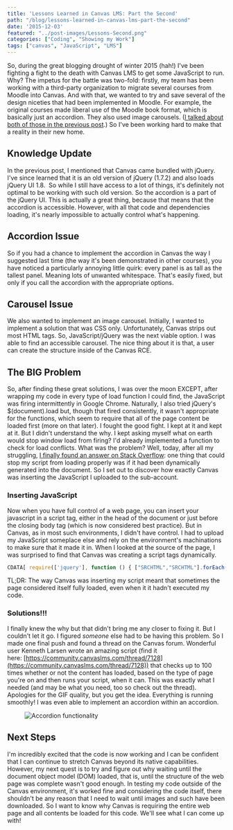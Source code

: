 ```yaml
---
title: 'Lessons Learned in Canvas LMS: Part the Second'
path: "/blog/lessons-learned-in-canvas-lms-part-the-second"
date: '2015-12-03'
featured: "../post-images/Lessons-Second.png"
categories: ["Coding", "Showing my Work"]
tags: ["canvas", "JavaScript", "LMS"]
---
```


So, during the great blogging drought of winter 2015 (hah!) I've been fighting a fight to the death with Canvas LMS to get some JavaScript to run. Why? The impetus for the battle was two-fold: firstly, my team has been working with a third-party organization to migrate several courses from Moodle into Canvas. And with that, we wanted to try and save several of the design niceties that had been implemented in Moodle. For example, the original courses made liberal use of the Moodle book format, which is basically just an accordion. They also used image carousels. ([I talked about both of those in the previous post](/blog/lessons-learned-in-canvas-lms/).) So I've been working hard to make that a reality in their new home.

## Knowledge Update

In the previous post, I mentioned that Canvas came bundled with jQuery. I've since learned that it is an old version of jQuery (1.7.2) and also loads jQuery UI 1.8\.  So while I still have access to a lot of things, it's definitely not optimal to be working with such old version. So the accordion is a part of the jQuery UI. This is actually a great thing, because that means that the accordion is accessible. However, with all that code and dependencies loading, it's nearly impossible to actually control what's happening.

## Accordion Issue

So if you had a chance to implement the accordion in Canvas the way I suggested last time (the way it's been demonstrated in other courses), you have noticed a particularly annoying little quirk: every panel is as tall as the tallest panel. Meaning lots of unwanted whitespace. That's easily fixed, but only if you call the accordion with the appropriate options.

## Carousel Issue

We also wanted to implement an image carousel. Initially, I wanted to implement a solution that was CSS only. Unfortunately, Canvas strips out most HTML tags. So, JavaScript/jQuery was the next viable option. I was able to find an accessible carousel. The nice thing about it is that, a user can create the structure inside of the Canvas RCE.

## The BIG Problem

So, after finding these great solutions, I was over the moon EXCEPT, after wrapping my code in every type of load function I could find, the JavaScript was firing intermittently in Google Chrome. Naturally, I also tried jQuery's $(document).load but, though that fired consistently, it wasn't appropriate for the functions, which seem to require that all of the page content be loaded first (more on that later). I fought the good fight. I kept at it and kept at it. But I didn't understand the why. I kept asking myself what on earth would stop window load from firing? I'd already implemented a function to check for load conflicts. What was the problem? Well, today, after all my struggling, [I finally found an answer on Stack Overflow](http://stackoverflow.com/questions/3520780/when-is-window-onload-fired): one thing that could stop my script from loading properly was if it had been dynamically generated into the document. So I set out to discover how exactly Canvas was inserting the JavaScript I uploaded to the sub-account.

### Inserting JavaScript

Now when you have full control of a web page, you can insert your javascript in a script tag, either in the head of the document or just before the closing body tag (which is now considered best practice). But in Canvas, as in most such environments, I didn't have control. I had to upload my JavaScript someplace else and rely on the environment's machinations to make sure that it made it in. When I looked at the source of the page, I was surprised to find that Canvas was creating a script tags dynamically.

```javascript
CDATA[ require(['jquery'], function () { ["SRCHTML","SRCHTML"].forEach(function (src) { var s = document.createElement('script'); s.src = src; document.body.appendChild(s); }); });
```

TL;DR: The way Canvas was inserting my script meant that sometimes the page considered itself fully loaded, even when it it hadn't executed my code.

### Solutions!!!

I finally knew the why but that didn't bring me any closer to fixing it. But I couldn't let it go. I figured _someone_ else had to be having this problem. So I made one final push and found a thread on the Canvas forum. Wonderful user Kenneth Larsen wrote an amazing script (find it here: [https://community.canvaslms.com/thread/7128](https://community.canvaslms.com/thread/7128)) that checks up to 100 times whether or not the content has loaded, based on the type of page you're on and then runs your script, when it can. This was exactly what I needed (and may be what you need, too so check out the thread). Apologies for the GIF quality, but you get the idea. Everything is running smoothly! I was even able to implement an accordion within an accordion.

<figure>
  <img src="../post-images/AccordionGIF.gif" alt="Accordion functionality" />
</figure>

## Next Steps

I'm incredibly excited that the code is now working and I can be confident that I can continue to stretch Canvas beyond its native capabilities. However, my next quest is to try and figure out why waiting until the document object model (DOM) loaded, that is, until the structure of the web page was complete wasn't good enough. In testing my code outside of the Canvas environment, it's worked fine and considering the code itself, there shouldn't be any reason that I need to wait until images and such have been downloaded. So I want to know why Canvas is requiring the entire web page and all contents be loaded for this code. We'll see what I can come up with!

